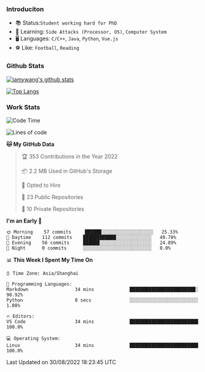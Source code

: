 ### Introduciton

- 📚 Status:`Student working hard for PhD`
- 🔎 Learning: `Side Attacks (Processor, OS)`, `Computer System`
- 🖥️ Languages: `C/C++`, `Java`, `Python`, `Vue.js`
- ⚽ Like: `Football`, `Reading`

### Github Stats

[![iamywang's github stats](https://github-readme-stats.vercel.app/api?username=iamywang&count_private=true&show_icons=true)]()

[![Top Langs](https://github-readme-stats.vercel.app/api/top-langs/?username=iamywang&layout=compact)]()

### Work Stats

<!--START_SECTION:waka-->
![Code Time](http://img.shields.io/badge/Code%20Time-519%20hrs%209%20mins-blue)

![Lines of code](https://img.shields.io/badge/From%20Hello%20World%20I%27ve%20Written--48%20Thousand%20lines%20of%20code-blue)

**🐱 My GitHub Data** 

> 🏆 353 Contributions in the Year 2022
 > 
> 📦 2.2 MB Used in GitHub's Storage 
 > 
> 💼 Opted to Hire
 > 
> 📜 23 Public Repositories 
 > 
> 🔑 10 Private Repositories  
 > 
**I'm an Early 🐤** 

```text
🌞 Morning    57 commits     ██████░░░░░░░░░░░░░░░░░░░   25.33% 
🌆 Daytime    112 commits    ████████████░░░░░░░░░░░░░   49.78% 
🌃 Evening    56 commits     ██████░░░░░░░░░░░░░░░░░░░   24.89% 
🌙 Night      0 commits      ░░░░░░░░░░░░░░░░░░░░░░░░░   0.0%

```


📊 **This Week I Spent My Time On** 

```text
⌚︎ Time Zone: Asia/Shanghai

💬 Programming Languages: 
Markdown                 34 mins             ████████████████████████░   98.92% 
Python                   0 secs              ░░░░░░░░░░░░░░░░░░░░░░░░░   1.08%

🔥 Editors: 
VS Code                  34 mins             █████████████████████████   100.0%

💻 Operating System: 
Linux                    34 mins             █████████████████████████   100.0%

```


 Last Updated on 30/08/2022 18:23:45 UTC
<!--END_SECTION:waka-->
